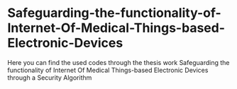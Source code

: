 # Safeguarding-the-functionality-of-Internet-Of-Medical-Things-based-Electronic-Devices
Here you can find the used codes through the thesis work Safeguarding the functionality of Internet Of Medical Things-based Electronic Devices through a Security Algorithm 
